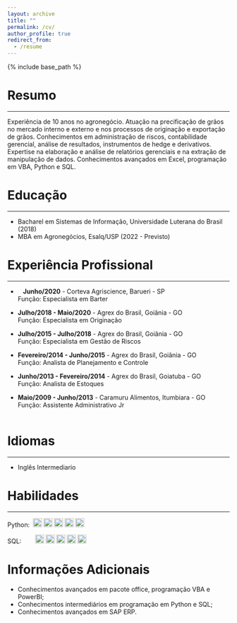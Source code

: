 ```yaml
---
layout: archive
title: ""
permalink: /cv/
author_profile: true
redirect_from:
  - /resume
---
```


{% include base_path %}

# Resumo

---

Experiência de 10 anos no agronegócio. Atuação na precificação de grãos no mercado interno e externo e  nos processos de originação e exportação de grãos. Conhecimentos em administração de riscos,  contabilidade gerencial, análise de resultados, instrumentos de hedge e derivativos. Expertise na elaboração  e análise de relatórios gerenciais e na extração de manipulação de dados. Conhecimentos avançados em  Excel, programação em VBA, Python e SQL.

Educação
======

---

* Bacharel em Sistemas de Informação, Universidade Luterana do Brasil (2018)
* MBA em Agronegócios, Esalq/USP (2022 - Previsto)

Experiência Profissional
======

---

*    **Junho/2020** - Corteva Agriscience, Barueri - SP<br>Função: Especialista em Barter<br>

* **Julho/2018 - Maio/2020** - Agrex do Brasil, Goiânia - GO<br>Função: Especialista em Originação<br>

* **Julho/2015 - Julho/2018** - Agrex do Brasil, Goiânia - GO<br>Função: Especialista em Gestão de Riscos<br>

* **Fevereiro/2014 - Junho/2015** - Agrex do Brasil, Goiânia - GO<br>Função: Analista de Planejamento e Controle<br>

* **Junho/2013 - Fevereiro/2014** - Agrex do Brasil, Goiatuba - GO<br>Função: Analista de Estoques<br>

* **Maio/2009 - Junho/2013** - Caramuru Alimentos, Itumbiara - GO<br>Função: Assistente Administrativo Jr<br><br>

# Idiomas

---

* Inglês Intermediario

Habilidades
======

---

Python:  <img title="" src="https://cdn-icons-png.flaticon.com/512/786/786331.png" alt="" width="20"> <img title="" src="https://cdn-icons-png.flaticon.com/512/786/786331.png" alt="" width="20"> <img title="" src="https://cdn-icons-png.flaticon.com/512/786/786331.png" alt="" width="20"> <img title="" src="https://cdn-icons-png.flaticon.com/512/1828/1828970.png" alt="" width="20"> <img title="" src="https://cdn-icons-png.flaticon.com/512/1828/1828970.png" alt="" width="20">

SQL:        <img title="" src="https://cdn-icons-png.flaticon.com/512/786/786331.png" alt="" width="20"> <img title="" src="https://cdn-icons-png.flaticon.com/512/786/786331.png" alt="" width="20"> <img title="" src="https://cdn-icons-png.flaticon.com/512/1828/1828970.png" alt="" width="20"> <img title="" src="https://cdn-icons-png.flaticon.com/512/1828/1828970.png" alt="" width="20"> <img title="" src="https://cdn-icons-png.flaticon.com/512/1828/1828970.png" alt="" width="20">

# Informações Adicionais

- Conhecimentos avançados em pacote office, programação VBA e PowerBI;
- Conhecimentos intermediários em programação em Python e SQL;
- Conhecimentos avançados em SAP ERP.
